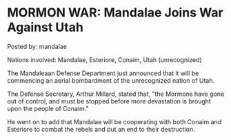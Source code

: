 # MORMON WAR: Mandalae Joins War Against Utah

Posted by: mandalae

Nations involved: Mandalae, Esteriore, Conaim, Utah (unrecognized)

The Mandaleaan Defense Department just announced that it will be commencing an aerial bombardment of the unrecognized nation of Utah. 

The Defense Secretary, Arthur Millard, stated that, "the Mormons have gone out of control, and must be stopped before more devastation is brought upon the people of Conaim."

He went on to add that Mandalae will be cooperating with both Conaim and Esteriore to combat the rebels and put an end to their destruction.
